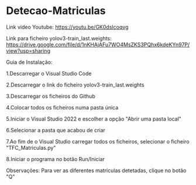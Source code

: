 # Detecao-Matriculas

Link video Youtube: https://youtu.be/GK0dsIcoqvg

Link para ficheiro yolov3-train_last.weights: https://drive.google.com/file/d/1nKHAjAFu7WO4MsZKS3PQhx6kdeKYn97P/view?usp=sharing

Guia de Instalação:

1.Descarregar o Visual Studio Code

2.Descarregar o link do ficheiro yolov3-train_last.weights

3.Descarregar os ficheiros do Github

4.Colocar todos os ficheiros numa pasta única

5.Iniciar o Visual Studio 2022 e escolher a opção "Abrir uma pasta local"

6.Selecionar a pasta que acabou de criar

7.Ao fim de o Visual Studio carregar todos os ficheiros, selecionar o ficheiro "TFC_Matriculas.py"

8.Iniciar o programa no botão Run/Iniciar

Observações: Para ver as diferentes matrículas detetadas, clique no botão "Q"
